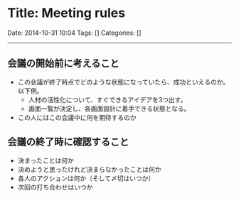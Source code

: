 # Title: Meeting rules

Date: 2014-10-31 10:04
Tags: []
Categories: []

<!-- toc -->

---
## 会議の開始前に考えること

- この会議が終了時点でどのような状態になっていたら、成功といえるのか。以下例。
    - 人材の活性化について、すぐできるアイデアを3つ出す。
    - 画面一覧が決定し、各画面設計に着手できる状態となる。
- この人にはこの会議中に何を期待するのか

## 会議の終了時に確認すること

- 決まったことは何か
- 決めようと思ったけれど決まらなかったことは何か
- 各人のアクションは何か（そして〆切はいつか）
- 次回の打ち合わせはいつか

